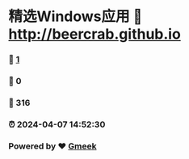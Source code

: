 # 精选Windows应用 :link: http://beercrab.github.io 
### :page_facing_up: [1](http://beercrab.github.io/tag.html) 
### :speech_balloon: 0 
### :hibiscus: 316 
### :alarm_clock: 2024-04-07 14:52:30 
### Powered by :heart: [Gmeek](https://github.com/Meekdai/Gmeek)
